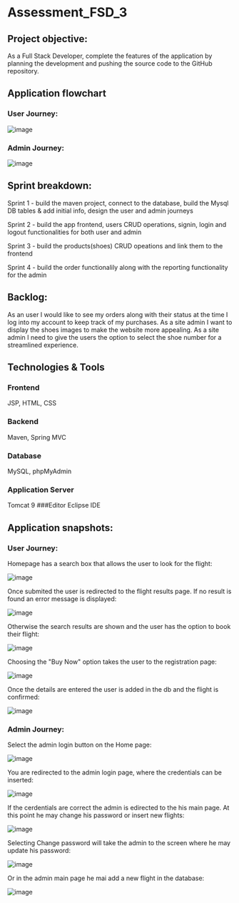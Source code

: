 # Assessment_FSD_3

## Project objective: 
As a Full Stack Developer, complete the features of the application by planning the development and pushing the source code to the GitHub repository. 

## Application flowchart

### User Journey:

![image](https://user-images.githubusercontent.com/122267768/234853283-62d5dd67-9235-4d6c-9311-d4169d08f9f9.png)

### Admin Journey:

![image](https://user-images.githubusercontent.com/122267768/234867633-0d9c1fe4-2b15-44a5-8217-1ec24dd41c92.png)


## Sprint breakdown:
Sprint 1 - build the maven project, connect to the database, build the Mysql DB tables & add initial info, design the user and admin journeys

Sprint 2 - build the app frontend, users CRUD operations, signin, login and logout functionalities for both user and admin 

Sprint 3 - build the products(shoes) CRUD opeations and link them to the frontend

Sprint 4 - build the order functionalily along with the reporting functionality for the admin

## Backlog:
As an user I would like to see my orders along with their status at the time I log into my account to keep track of my purchases.
As a site admin I want to display the shoes images to make the website more appealing.
As a site admin I need to give the users the option to select the shoe number for a streamlined experience.

## Technologies & Tools
### Frontend 
JSP, HTML, CSS
### Backend 
Maven, Spring MVC
### Database 
MySQL, phpMyAdmin
### Application Server 
Tomcat 9
###Editor
Eclipse IDE

## Application snapshots:
### User Journey:
Homepage has a search box that allows the user to look for the flight:

![image](https://user-images.githubusercontent.com/122267768/234858786-f1233188-c3f4-4ecd-9b5b-9c644dc8a899.png)

Once submited the user is redirected to the flight results page. If no result is found an error message is displayed:

![image](https://user-images.githubusercontent.com/122267768/234860580-2dbf664a-9d89-4c26-9874-0b58fe14a8fd.png)

Otherwise the search results are shown and the user has the option to book their flight:

![image](https://user-images.githubusercontent.com/122267768/234860747-04ac337f-e687-44f4-827e-a24b9472e703.png)

Choosing the "Buy Now" option takes the user to the registration page:

![image](https://user-images.githubusercontent.com/122267768/234861778-fd16506e-b63a-4d6c-b840-20a4f049fbe4.png)

Once the details are entered the user is added in the db and the flight is confirmed:

![image](https://user-images.githubusercontent.com/122267768/234862049-6f55bf6d-9665-4ea7-8f31-9881aa8a850a.png)


### Admin Journey:

Select the admin login button on the Home page:

![image](https://user-images.githubusercontent.com/122267768/234865137-085032ab-2985-4933-9449-809c7d3b230b.png)

You are redirected to the admin login page, where the credentials can be inserted:

![image](https://user-images.githubusercontent.com/122267768/234865988-ca0a590f-07c5-48d5-aae8-61d59c31bb83.png)

If the cerdentials are correct the admin is edirected to the his main page. At this point he may change his password or insert new flights:

![image](https://user-images.githubusercontent.com/122267768/234866513-35c6c903-8be1-412c-b762-b94b837338bc.png)

Selecting Change password will take the admin to the screen where he may update his password:

![image](https://user-images.githubusercontent.com/122267768/234868114-16e526df-815e-4ac6-9879-8869702fd490.png)

Or in the admin main page he mai add a new flight in the database:

![image](https://user-images.githubusercontent.com/122267768/234868470-6a20a001-2a30-432f-afb8-6a30b2bf4b1b.png)


